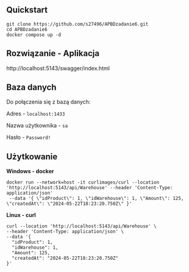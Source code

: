﻿## Quickstart

```shell
git clone https://github.com/s27496/APBDzadanie6.git
cd APBDzadanie6
docker compose up -d
```

## Rozwiązanie - Aplikacja

http://localhost:5143/swagger/index.html

## Baza danych

Do połączenia się z bazą danych:

Adres - `localhost:1433`

Nazwa użytkownika - `sa`

Hasło - `Password!`

## Użytkowanie

**Windows - docker**
```shell
docker run --network=host -it curlimages/curl --location 'http://localhost:5143/api/Warehouse' --header 'Content-Type: application/json'
 --data '{ \"idProduct\": 1, \"idWarehouse\": 1, \"Amount\": 125, \"createdAt\": \"2024-05-22T18:23:20.750Z\" }'
```

**Linux - curl**
```shell
curl --location 'http://localhost:5143/api/Warehouse' \
--header 'Content-Type: application/json' \
--data '{
  "idProduct": 1,
  "idWarehouse": 1,
  "Amount": 125,
  "createdAt": "2024-05-22T18:23:20.750Z"
}'
```
